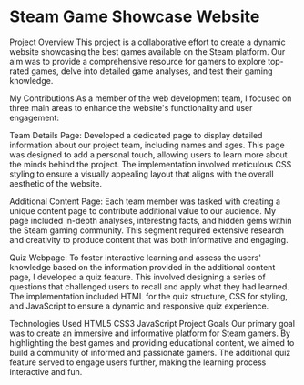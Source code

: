 # Steam Game Showcase Website
Project Overview
This project is a collaborative effort to create a dynamic website showcasing the best games available on the Steam platform. Our aim was to provide a comprehensive resource for gamers to explore top-rated games, delve into detailed game analyses, and test their gaming knowledge.

My Contributions
As a member of the web development team, I focused on three main areas to enhance the website's functionality and user engagement:

Team Details Page: Developed a dedicated page to display detailed information about our project team, including names and ages. This page was designed to add a personal touch, allowing users to learn more about the minds behind the project. The implementation involved meticulous CSS styling to ensure a visually appealing layout that aligns with the overall aesthetic of the website.

Additional Content Page: Each team member was tasked with creating a unique content page to contribute additional value to our audience. My page included in-depth analyses, interesting facts, and hidden gems within the Steam gaming community. This segment required extensive research and creativity to produce content that was both informative and engaging.

Quiz Webpage: To foster interactive learning and assess the users' knowledge based on the information provided in the additional content page, I developed a quiz feature. This involved designing a series of questions that challenged users to recall and apply what they had learned. The implementation included HTML for the quiz structure, CSS for styling, and JavaScript to ensure a dynamic and responsive quiz experience.

Technologies Used
HTML5
CSS3
JavaScript
Project Goals
Our primary goal was to create an immersive and informative platform for Steam gamers. By highlighting the best games and providing educational content, we aimed to build a community of informed and passionate gamers. The additional quiz feature served to engage users further, making the learning process interactive and fun.
